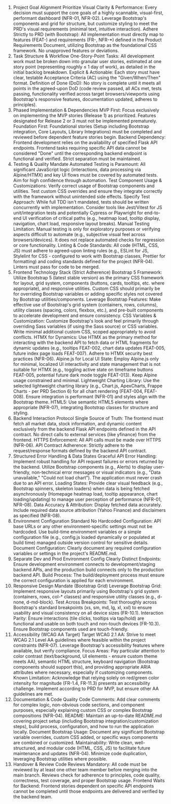 1. Project Goal Alignment
Prioritize Visual Clarity & Performance: Every decision must support the core goals of a highly scannable, visual-first, performant dashboard (NFR-01, NFR-02). Leverage Bootstrap's components and grid for structure, but customize styling to meet the PRD's visual requirements (minimal text, intuitive interaction).
Adhere Strictly to PRD (with Bootstrap): All implementation must directly map to features (FEAT-) and requirements (FR-, NFR-*) defined in the Product Requirements Document, utilizing Bootstrap as the foundational CSS framework. No unapproved features or deviations.
2. Task Structure & Workflow
One-Story-Point Tasks: All development work must be broken down into granular user stories, estimated at one story point (representing roughly ≤ 1 day of work), as detailed in the initial backlog breakdown.
Explicit & Actionable: Each story must have clear, testable Acceptance Criteria (AC) using the "Given/When/Then" format.
Definition of Done (DoD): No story is complete until it meets all points in the agreed-upon DoD (code review passed, all ACs met, tests passing, functionality verified across target browsers/viewports using Bootstrap's responsive features, documentation updated, adheres to principles).
3. Phased Implementation & Dependencies
MVP First: Focus exclusively on implementing the MVP stories (Release 1) as prioritized. Features designated for Release 2 or 3 must not be implemented prematurely.
Foundation First: Foundational stories (Setup including Bootstrap integration, Core Layouts, Library Integrations) must be completed and reviewed before dependent feature stories begin.
Backend Dependency: Frontend development relies on the availability of specified Flask API endpoints. Frontend tasks requiring specific API data cannot be considered "Done" until the corresponding backend endpoint is functional and verified. Strict separation must be maintained.
4. Testing & Quality Mandate
Automated Testing is Paramount: All significant JavaScript logic (interactions, data processing via Alpine/HTMX) and key UI flows must be covered by automated tests. Aim for high confidence through automation.
Test Component Usage & Customizations: Verify correct usage of Bootstrap components and utilities. Test custom CSS overrides and ensure they integrate correctly with the framework without unintended side effects.
Specify Test Approach: While full TDD isn't mandated, tests should be written concurrently with implementation. Consider tools like Jest/Vitest for JS unit/integration tests and potentially Cypress or Playwright for end-to-end UI verification of critical paths (e.g., heatmap load, tooltip display, navigation, chart load, responsive layout breaks).
Manual Testing Limitation: Manual testing is only for exploratory purposes or verifying aspects difficult to automate (e.g., subjective visual feel across browsers/devices). It does not replace automated checks for regression or core functionality.
Linting & Code Standards: All code (HTML, CSS, JS) must adhere to agreed-upon linting rules (e.g., ESLint for JS, Stylelint for CSS - configured to work with Bootstrap classes, Prettier for formatting) and coding standards defined for the project (NFR-04). Linters must pass for code to be merged.
5. Frontend Technology Stack (Strict Adherence)
Bootstrap 5 Framework: Utilize Bootstrap 5 (latest stable version) as the primary CSS framework for layout, grid system, components (buttons, cards, tooltips, etc. where appropriate), and responsive utilities. Custom CSS should primarily be for overriding Bootstrap variables or adding specific styles not covered by Bootstrap utilities/components.
Leverage Bootstrap Features: Make effective use of Bootstrap's grid system (containers, rows, columns), utility classes (spacing, colors, flexbox, etc.), and pre-built components to accelerate development and ensure consistency.
CSS Variables & Customization: Customize Bootstrap's look and feel primarily through overriding Sass variables (if using the Sass source) or CSS variables. Write minimal additional custom CSS, scoped appropriately to avoid conflicts.
HTMX for Dynamics: Use HTMX as the primary method for interacting with the backend API to fetch data or HTML fragments for dynamic updates (e.g., tooltips FEAT-002, chart data updates FEAT-005, future index page loads FEAT-007). Adhere to HTMX security best practices (NFR-06).
Alpine.js for Local UI State: Employ Alpine.js only for minimal, localized UI interactivity and state management that is not suitable for HTMX (e.g., toggling active state on timeframe buttons FEAT-005, potential future dark mode toggle FEAT-013). Keep Alpine usage constrained and minimal.
Lightweight Charting Library: Use the selected lightweight charting library (e.g., Chart.js, ApexCharts, Frappe Charts - per PRD Section 6) for all chart rendering (FEAT-004, FEAT-008). Ensure integration is performant (NFR-01) and styles align with the Bootstrap theme.
HTML5: Use semantic HTML5 elements where appropriate (NFR-07), integrating Bootstrap classes for structure and styling.
6. Backend Interaction Protocol
Single Source of Truth: The frontend must fetch all market data, stock information, and dynamic content exclusively from the backend Flask API endpoints defined in the API contract. No direct calls to external services (like yfinance) from the frontend.
HTTPS Enforcement: All API calls must be made over HTTPS (NFR-06).
API Contract Adherence: Strictly adhere to the request/response formats defined by the backend API contract.
7. Structured Error Handling & Data States
Graceful API Error Handling: Implement robust handling for API request failures or errors returned by the backend. Utilize Bootstrap components (e.g., Alerts) to display user-friendly, non-technical error messages or visual indicators (e.g., "Data unavailable," "Could not load chart"). The application must never crash due to an API error.
Loading States: Provide clear visual feedback (e.g., Bootstrap spinners, skeleton loaders) when data is being fetched asynchronously (Homepage heatmap load, tooltip appearance, chart loading/updating) to manage user perception of performance (NFR-01, NFR-08).
Data Accuracy & Attribution: Display fetched data accurately. Include required data source attribution (Yahoo Finance) and disclaimers as specified (NFR-08).
8. Environment Configuration Standard
No Hardcoded Configuration: API base URLs or any other environment-specific settings must not be hardcoded. Use build-time environment variables or a simple configuration file (e.g., config.js loaded dynamically or populated at build time) managed outside version control for sensitive details.
Document Configuration: Clearly document any required configuration variables or settings in the project's README.md.
9. Separate Dev and Prod Environment Config Clearly
Distinct Endpoints: Ensure development environment connects to development/staging backend APIs, and the production build connects only to the production backend API.
Build Process: The build/deployment process must ensure the correct configuration is applied for each environment.
10. Responsive Design Mandate (Bootstrap Grid)
Leverage Bootstrap Grid: Implement responsive layouts primarily using Bootstrap's grid system (containers, rows, col-* classes) and responsive utility classes (e.g., d-none, d-md-block).
Test Across Breakpoints: Test thoroughly across Bootstrap's standard breakpoints (xs, sm, md, lg, xl, xxl) to ensure usability and visual consistency on all device sizes (FR-10.1).
Interaction Parity: Ensure interactions (tile clicks, tooltips via tap/hold) are functional and usable on both touch and non-touch devices (FR-10.3). Ensure Bootstrap components used are touch-friendly.
11. Accessibility (WCAG AA Target)
Target WCAG 2.1 AA: Strive to meet WCAG 2.1 Level AA guidelines where feasible within the project constraints (NFR-07). Leverage Bootstrap's accessibility features where available, but verify compliance.
Focus Areas: Pay particular attention to color contrast (text/background, UI elements - ensure custom theme meets AA), semantic HTML structure, keyboard navigation (Bootstrap components should support this), and providing appropriate ARIA attributes where necessary, especially if customizing components.
Known Limitation: Acknowledge that relying solely on red/green color intensity for magnitude (FR-1.4, FR-11.3) presents an accessibility challenge. Implement according to PRD for MVP, but ensure other AA guidelines are met.
12. Documentation & Code Quality
Code Comments: Add clear comments for complex logic, non-obvious code sections, and component purposes, especially explaining custom CSS or complex Bootstrap compositions (NFR-04).
README: Maintain an up-to-date README.md covering project setup (including Bootstrap integration/customization steps), build process, configuration, and how to run the application locally.
Document Bootstrap Usage: Document any significant Bootstrap variable overrides, custom CSS added, or specific ways components are combined or customized.
Maintainability: Write clean, well-structured, and modular code (HTML, CSS, JS) to facilitate future maintenance and updates (NFR-04). Minimize code duplication, leveraging Bootstrap utilities where possible.
13. Handover & Review
Code Reviews Mandatory: All code must be reviewed by at least one other team member before merging into the main branch. Reviews check for adherence to principles, code quality, correctness, test coverage, and proper Bootstrap usage.
Frontend Waits for Backend: Frontend stories dependent on specific API endpoints cannot be completed until those endpoints are delivered and verified by the backend team.